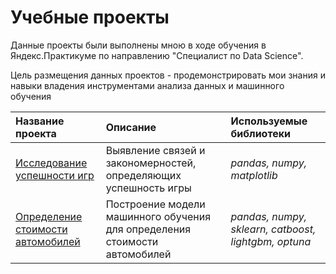 # Учебные проекты

Данные проекты были выполнены мною в ходе обучения в Яндекс.Практикуме по направлению "Специалист по Data Science".

Цель размещения данных проектов - продемонстрировать мои знания и навыки владения инструментами анализа данных и машинного обучения

| Название проекта | Описание | Используемые библиотеки | 
| :---------------------- | :---------------------- | :---------------------- |
| [Исследование успешности игр](game_success_analytics) | Выявление связей и закономерностей, определяющих успешность игры| *pandas, numpy, matplotlib* |
| [Определение стоимости автомобилей](auto_cost_ml) | Построение модели машинного обучения для определения стоимости автомобилей | *pandas, numpy, sklearn, catboost, lightgbm, optuna* |
